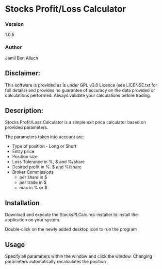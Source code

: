Stocks Profit/Loss Calculator
=============================

### Version

1.0.5

### Author

Jamil Ben Alluch

Disclaimer:
-----------

This software is provided as is under GPL v3.0 Licence (see LICENSE.txt for full details) and provides no guarantee of accuracy on the data provided or calculations performed.
Always validate your calculations before trading.

Description:
------------

Stocks Profit/Loss Calculator is a simple exit price calculator based on provided parameters.

The parameters taken into account are:
- Type of position - Long or Short
- Entry price
- Position size
- Loss Tolerance in %, $ and %/share
- Desired profit in %, $ and %/share
- Broker Commissions
    - per share in $
    - per trade in $
    - max in % or $

Installation
------------

Download and execute the StocksPLCalc.msi installer to install the application on your system.

Double-click on the newly added desktop icon to run the program

Usage
-----

Specify all parameters within the window and click the window.
Changing parameters automatically recalculates the position


